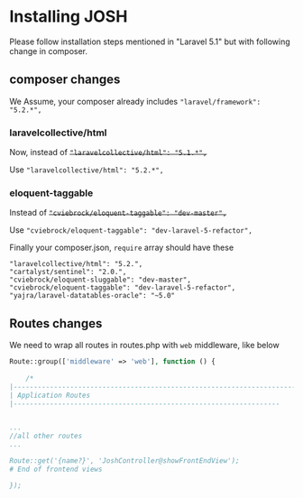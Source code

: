 # Installing JOSH

Please follow installation steps mentioned in "Laravel 5.1" but with following change in composer.

## composer changes
We Assume, your composer already includes ```"laravel/framework": "5.2.*",```

### laravelcollective/html

Now, instead of ~~```"laravelcollective/html": "5.1.*",```~~ 

Use ```"laravelcollective/html": "5.2.*",```

### eloquent-taggable

Instead of ~~```"cviebrock/eloquent-taggable": "dev-master",```~~

Use ```"cviebrock/eloquent-taggable": "dev-laravel-5-refactor",```

Finally your composer.json, ```require``` array should have these

```
"laravelcollective/html": "5.2.",
"cartalyst/sentinel": "2.0.",
"cviebrock/eloquent-sluggable": "dev-master",
"cviebrock/eloquent-taggable": "dev-laravel-5-refactor",
"yajra/laravel-datatables-oracle": "~5.0"
```

## Routes changes

We need to wrap all routes in routes.php with ```web``` middleware, like below

```php
Route::group(['middleware' => 'web'], function () {
    
    /*
|--------------------------------------------------------------------------
| Application Routes
|------------------------------------------------------------------


...
//all other routes
...

Route::get('{name?}', 'JoshController@showFrontEndView');
# End of frontend views

});
```

